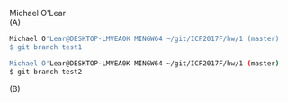Michael O'Lear  
(A)
```bash  
Michael O'Lear@DESKTOP-LMVEA0K MINGW64 ~/git/ICP2017F/hw/1 (master)
$ git branch test1

Michael O'Lear@DESKTOP-LMVEA0K MINGW64 ~/git/ICP2017F/hw/1 (master)
$ git branch test2  
```  
(B)  


